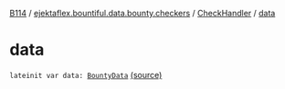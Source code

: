 [B114](../../index.md) / [ejektaflex.bountiful.data.bounty.checkers](../index.md) / [CheckHandler](index.md) / [data](./data.md)

# data

`lateinit var data: `[`BountyData`](../../ejektaflex.bountiful.data.bounty/-bounty-data/index.md) [(source)](https://github.com/ejektaflex/Bountiful/tree/develop/src/main/kotlin/ejektaflex/bountiful/data/bounty/checkers/CheckHandler.kt#L13)